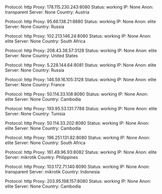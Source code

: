 Protocol: http
Proxy: 178.115.230.243:8080
Status: working
IP: None
Anon: transparent
Server: None
Country: Austria

Protocol: http
Proxy: 95.66.138.21:8880
Status: working
IP: None
Anon: elite
Server: None
Country: Russia

Protocol: http
Proxy: 102.213.146.24:8080
Status: working
IP: None
Anon: elite
Server: None
Country: South Africa

Protocol: http
Proxy: 208.43.38.57:3128
Status: working
IP: None
Anon: elite
Server: None
Country: United States

Protocol: http
Proxy: 5.228.144.64:8081
Status: working
IP: None
Anon: elite
Server: None
Country: Russia

Protocol: http
Proxy: 146.59.16.105:3128
Status: working
IP: None
Anon: elite
Server: None
Country: France

Protocol: http
Proxy: 50.114.33.108:8080
Status: working
IP: None
Anon: elite
Server: None
Country: Cambodia

Protocol: http
Proxy: 193.95.53.131:7788
Status: working
IP: None
Anon: elite
Server: None
Country: Tunisia

Protocol: http
Proxy: 50.114.33.202:8080
Status: working
IP: None
Anon: elite
Server: None
Country: Cambodia

Protocol: http
Proxy: 196.251.131.82:8080
Status: working
IP: None
Anon: elite
Server: None
Country: South Africa

Protocol: http
Proxy: 161.49.96.93:8082
Status: working
IP: None
Anon: elite
Server: mikrotik
Country: Philippines

Protocol: http
Proxy: 103.172.71.140:8090
Status: working
IP: None
Anon: transparent
Server: mikrotik
Country: Indonesia

Protocol: http
Proxy: 203.95.198.157:8080
Status: working
IP: None
Anon: elite
Server: None
Country: Cambodia

